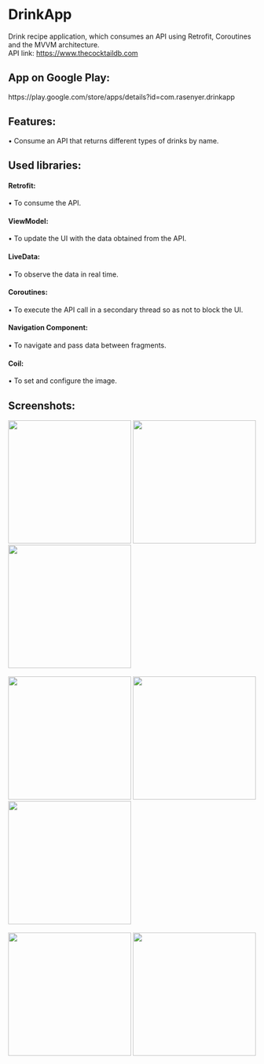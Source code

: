 # DrinkApp
Drink recipe application, which consumes an API using Retrofit, Coroutines and the MVVM architecture.
<br>
API link: https://www.thecocktaildb.com

<h2>App on Google Play:</h2> 
https://play.google.com/store/apps/details?id=com.rasenyer.drinkapp

<h2>Features:</h2>
• Consume an API that returns different types of drinks by name.

<h2>Used libraries:</h2>

<h4>Retrofit:</h4>
• To consume the API.
<br>
<h4>ViewModel:</h4>
• To update the UI with the data obtained from the API.
<br>
<h4>LiveData:</h4>
• To observe the data in real time.
<br>
<h4>Coroutines:</h4>
• To execute the API call in a secondary thread so as not to block the UI.
<br>
<h4>Navigation Component:</h4>
• To navigate and pass data between fragments.
<br>
<h4>Coil:</h4>
• To set and configure the image.

<h2>Screenshots:</h2>

<div class="row">
      <img src="https://media-exp1.licdn.com/dms/image/C4D22AQFJVT7tGc1KQw/feedshare-shrink_1280/0/1645467049844?e=2147483647&v=beta&t=kV0P9K9r68W76J6Wh3VkRmBnCXCJguaI8HzBqTkLzn0" width="250">
      <img src="https://media-exp1.licdn.com/dms/image/C4D22AQFdXgxMWO9jUA/feedshare-shrink_1280/0/1645467048025?e=2147483647&v=beta&t=2LBG1ny3uUO3TQoS39oyALsKRcqjPruLL12XUaIWp4E" width="250">
      <img src="https://media-exp1.licdn.com/dms/image/C4D22AQEbNHoUjW1T6w/feedshare-shrink_1280/0/1645467049877?e=2147483647&v=beta&t=S_Fq5P6fLEoRMsuYv9gWibcIT-tqKNmq75HUUdJzHtw" width="250">
</div>

<br>

<div class="row">
      <img src="https://media-exp1.licdn.com/dms/image/C4D22AQEPbFytAUdmiA/feedshare-shrink_1280/0/1645467049003?e=2147483647&v=beta&t=Xl0d-y-_mI-M-dbGr_YXxIjPPyJQ9u5cWU-TjiHqLIY" width="250">
      <img src="https://media-exp1.licdn.com/dms/image/C4D22AQECUIhvtHpgUg/feedshare-shrink_1280/0/1645467048088?e=2147483647&v=beta&t=Es-Fj-x89KnXXCrzHHVHTxE0AfsXzEnLLuhOXDq24nA" width="250">
      <img src="https://media-exp1.licdn.com/dms/image/C4D22AQHy_3vkXRYcLw/feedshare-shrink_1280/0/1645467049003?e=2147483647&v=beta&t=FBTK4qorkrsil-91Fw7iIYslzsTvwaXYqyf0QAIChZo" width="250">
</div>

<br>

<div class="row">
      <img src="https://media-exp1.licdn.com/dms/image/C4D22AQHcTxyo7E-01g/feedshare-shrink_1280/0/1645467049767?e=2147483647&v=beta&t=QXZYlgq2czLkKSlEXC4eoF3vqDncv6YKoKQbIp-e-_Y" width="250">
      <img src="https://media-exp1.licdn.com/dms/image/C4D22AQE5fwqU4IqTuQ/feedshare-shrink_1280/0/1645467049330?e=2147483647&v=beta&t=u5Jdrv5iH3oAe6ptKRxIU6p8ZgHmj8XPGCj7PVlbFRk" width="250">
</div>
